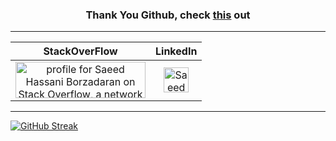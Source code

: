 <h3 align="center">Thank You Github, check <a href="https://github.blog/2021-01-05-advancing-developer-freedom-github-is-fully-available-in-iran/">this</a> out</h3>

--------

 |StackOverFlow|LinkedIn|
 |:---:|:---:|
 |<a  align="center" href="https://stackoverflow.com/users/9422637/saeed"><img src="https://stackoverflow.com/users/flair/9422637.png" width="208" height="58" alt="profile for Saeed Hassani Borzadaran on Stack Overflow, a network of free, community-driven Q&amp;A sites" title="profile for Saeed Hassani Borzadaran on Stack Exchange, a network of free, community-driven Q&amp;A sites" /></a>|<a href="https://www.linkedin.com/in/realsaeedhassani/"><img src="https://raw.githubusercontent.com/peterthehan/peterthehan/master/assets/linkedin.svg" width="40" height="40" alt="Saeed Hassani Borzadaran" title="Saeed Hassani Borzadaran" /></a>| 

-----------

[![GitHub Streak](https://github-readme-streak-stats.herokuapp.com/?user=realsaeedhassani&theme=dark)](https://git.io/streak-stats) 




